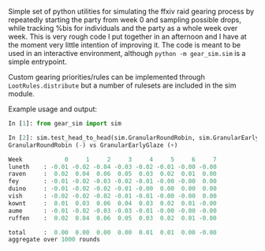Simple set of python utilities for simulating the ffxiv raid gearing process by repeatedly starting the party from week 0 and sampling possible drops, while tracking %bis for individuals and the party as a whole week over week. This is very rough code I put together in an afternoon and I have at the moment very little intention of improving it. The code is meant to be used in an interactive environment, although `python -m gear_sim.sim` is a simple entrypoint.

Custom gearing priorities/rules can be implemented through `LootRules.distribute` but a number of rulesets are included in the sim module.

Example usage and output:
```python
In [1]: from gear_sim import sim

In [2]: sim.test_head_to_head(sim.GranularRoundRobin, sim.GranularEarlyGlaze, 1000)
GranularRoundRobin (-) vs GranularEarlyGlaze (+)

Week            0     1     2     3     4     5     6     7
luneth    : -0.01 -0.02 -0.04 -0.03 -0.02 -0.01 -0.00 -0.00
raven     :  0.02  0.04  0.06  0.05  0.03  0.02  0.01  0.00
fey       : -0.01 -0.02 -0.03 -0.02 -0.01 -0.00 -0.00  0.00
duino     : -0.01 -0.02 -0.02 -0.01 -0.00  0.00  0.00  0.00
vish      : -0.02 -0.02 -0.02 -0.01 -0.01 -0.00 -0.00  0.00
kownt     :  0.01  0.03  0.06  0.04  0.03  0.02  0.01 -0.00
aume      : -0.01 -0.02 -0.03 -0.03 -0.01 -0.00 -0.00 -0.00
ruffen    :  0.02  0.04  0.06  0.05  0.03  0.02  0.01 -0.00

total     :  0.00  0.00  0.00  0.00  0.01  0.01  0.00 -0.00
aggregate over 1000 rounds
```
